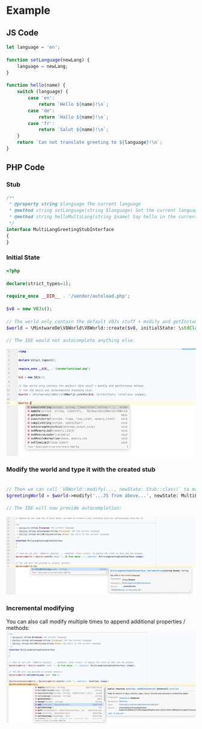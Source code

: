 # Example

## JS Code

```javascript
let language = 'en';

function setLanguage(newLang) {
    language = newLang;
}

function hello(name) {
    switch (language) {
        case 'en':
            return `Hello ${name}!\n`;
        case 'de':
            return `Hallo ${name}!\n`;
        case 'fr':
            return `Salut ${name}!\n`;
    }
    return `Can not translate greeting to ${language}!\n`;
}
```

## PHP Code

### Stub
```php
/**
 * @property string $language The current language
 * @method string setLanguage(string $language) Set the current language
 * @method string helloMultiLang(string $name) Say hello in the current language
 */
interface MultiLangGreetingStubInterface
{
}
```

### Initial State

```php
<?php

declare(strict_types=1);

require_once __DIR__ . '/vendor/autoload.php';

$v8 = new V8Js();

// The world only contain the default V8Js stuff + modify and getInstance method.
$world = \MintwareDe\V8World\V8World::create($v8, initialState: \stdClass::class);

// The IDE would not autocomplete anything else. 
```
![](images/no_autocomplete.png)

### Modify the world and type it with the created stub
```php

// Then we can call `V8World::modify(..., newState: Stub::class)` to modify the state of V8Js and the wrapper
$greetingWorld = $world->modify('...JS from above...', newState: MultiLangGreetingStubInterface::class);

// The IDE will now provide autocompletion:
```
![](images/autocomplete.png)

### Incremental modifying
You can also call modify multiple times to append additional properties / methods:
![](images/multiple_modify.png)
